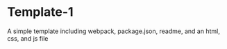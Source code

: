 # Template-1
A simple template including webpack, package.json, readme, and an html, css, and js file
